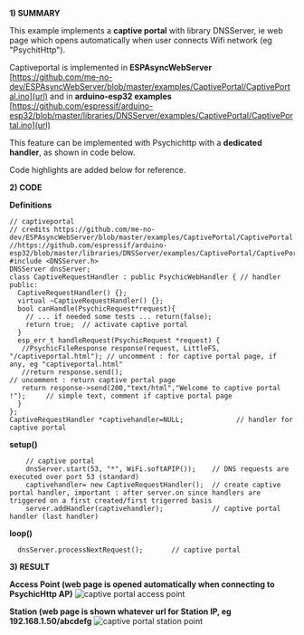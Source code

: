 **1) SUMMARY**

This example implements a **captive portal** with library DNSServer, ie web page which opens automatically when user connects Wifi network (eg "PsychitHttp").

Captiveportal is implemented in **ESPAsyncWebServer** [https://github.com/me-no-dev/ESPAsyncWebServer/blob/master/examples/CaptivePortal/CaptivePortal.ino](url) and in **arduino-esp32 examples** [https://github.com/espressif/arduino-esp32/blob/master/libraries/DNSServer/examples/CaptivePortal/CaptivePortal.ino](url)

This feature can be implemented with Psychichttp with a **dedicated handler**, as shown in code below.

Code highlights are added below for reference.

**2) CODE**

**Definitions**
```
// captiveportal
// credits https://github.com/me-no-dev/ESPAsyncWebServer/blob/master/examples/CaptivePortal/CaptivePortal.ino
//https://github.com/espressif/arduino-esp32/blob/master/libraries/DNSServer/examples/CaptivePortal/CaptivePortal.ino
#include <DNSServer.h> 
DNSServer dnsServer;            
class CaptiveRequestHandler : public PsychicWebHandler { // handler 
public:
  CaptiveRequestHandler() {};
  virtual ~CaptiveRequestHandler() {};
  bool canHandle(PsychicRequest*request){
    // ... if needed some tests ... return(false);
    return true;  // activate captive portal
  }
  esp_err_t handleRequest(PsychicRequest *request) {   
   //PsychicFileResponse response(request, LittleFS, "/captiveportal.html"); // uncomment : for captive portal page, if any, eg "captiveportal.html"
   //return response.send();                                                 // uncomment : return captive portal page
   return response->send(200,"text/html","Welcome to captive portal !");     // simple text, comment if captive portal page
  }
};
CaptiveRequestHandler *captivehandler=NULL;             // handler for captive portal
```

**setup()**
```
    // captive portal
    dnsServer.start(53, "*", WiFi.softAPIP());    // DNS requests are executed over port 53 (standard)     
    captivehandler= new CaptiveRequestHandler();  // create captive portal handler, important : after server.on since handlers are triggered on a first created/first trigerred basis
    server.addHandler(captivehandler);            // captive portal handler (last handler)
```

**loop()**
```
  dnsServer.processNextRequest();       // captive portal
```

**3) RESULT**

**Access Point (web page is opened automatically when connecting to PsychicHttp AP)**
![captive portal access point](images/accesspoint.png)

**Station (web page is shown whatever url for Station IP, eg 192.168.1.50/abcdefg**
![captive portal station point](images/station.png)




